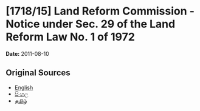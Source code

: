 # [1718/15] Land Reform Commission - Notice under Sec. 29 of the Land Reform Law No. 1 of 1972

**Date:** 2011-08-10

## Original Sources

- [English](https://documents.gov.lk/view/extra-gazettes/2011/8/1718-15_E.pdf)
- [සිංහල](https://documents.gov.lk/view/extra-gazettes/2011/8/1718-15_S.pdf)
- [தமிழ்](https://documents.gov.lk/view/extra-gazettes/2011/8/1718-15_T.pdf)
